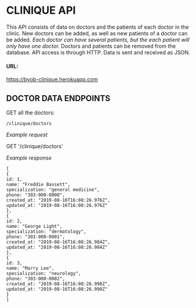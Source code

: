 # CLINIQUE API

This API consists of data on doctors and the patients of each doctor in the clinic. New doctors can be added, as well as new patients of a doctor can be added. *Each doctor can have several patients, but the each patient will only have one doctor.* Doctors and patients can be removed from the database. API access is through HTTP. Data is sent and received as JSON.

#### URL:

https://byob-clinique.herokuapp.com

## DOCTOR DATA ENDPOINTS

GET all the doctors:

```/clinique/doctors```

*Example request*

GET '/clinique/doctors'

*Example response*

```
[
{
id: 1,
name: "Freddie Bassett",
specialization: "general medicine",
phone: "303-000-0000",
created_at: "2019-08-16T16:08:26.976Z",
updated_at: "2019-08-16T16:08:26.976Z"
},
{
id: 2,
name: "George Light",
specialization: "dermatology",
phone: "303-000-0001",
created_at: "2019-08-16T16:08:26.984Z",
updated_at: "2019-08-16T16:08:26.984Z"
},
{
id: 3,
name: "Marry Lee",
specialization: "neurology",
phone: "303-000-0002",
created_at: "2019-08-16T16:08:26.990Z",
updated_at: "2019-08-16T16:08:26.990Z"
}
]
```
